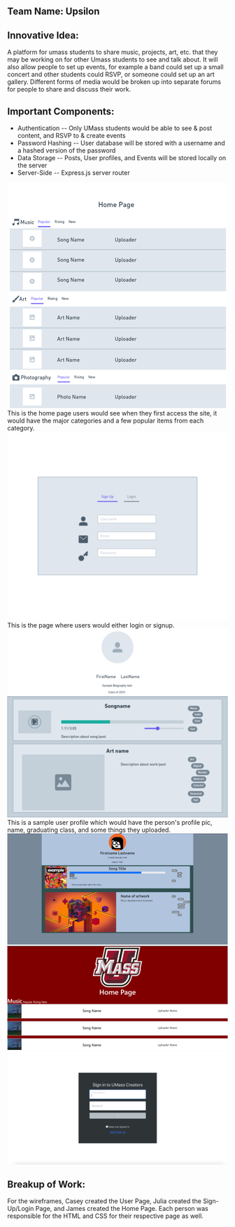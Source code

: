 ## Team Name: Upsilon

## Innovative Idea: 
A platform for umass students to share music, projects, art, etc. that they may be working on for other Umass students to see and talk about. It will also allow people to set up events, for example a band could set up a small concert and other students could RSVP, or someone could set up an art gallery. Different forms of media would be broken up into separate forums for people to share and discuss their work.

## Important Components:
- Authentication
-- Only UMass students would be able to see & post content, and RSVP to & create events  
- Password Hashing
-- User database will be stored with a username and a hashed version of the password
- Data Storage
-- Posts, User profiles, and Events will be stored locally on the server
- Server-Side
-- Express.js server router

![image](wireframe/Milestone1-Home.png)
This is the home page users would see when they first access the site, it would have the major categories and a few popular items from each category.
![image](wireframe/Milestone1-Signup_login.png)
This is the page where users would either login or signup.
![image](wireframe/Milestone1-UserPage.png)
This is a sample user profile which would have the person's profile pic, name, graduating class, and some things they uploaded.
![image](userPage.png)
![image](homePage.PNG)
![image](signinPage.png)

## Breakup of Work:
For the wireframes, Casey created the User Page, Julia created the Sign-Up/Login Page, and James created the Home Page. Each person was responsible for the HTML and CSS for their respective page as well.
